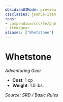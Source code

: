 ```yaml
---
obsidianUIMode: preview
cssclasses: json5e-item
tags:
- compendium/src/5e/phb
- item/gear
aliases: ["Whetstone"]
---
```

# Whetstone
*Adventuring Gear*  

- **Cost**: 1 cp
- **Weight**: 1.0 lbs.

*Source: SRD / Basic Rules*